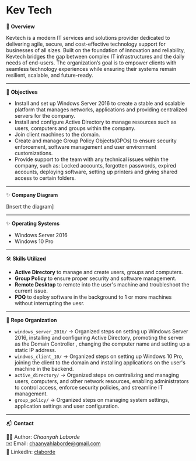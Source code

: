 #  Kev Tech

📌 **Overview**  

Kevtech is a modern IT services and solutions provider dedicated to delivering agile, secure, and cost-effective technology support for businesses of all sizes. Built on the foundation of innovation and reliability, Kevtech bridges the gap between complex IT infrastructures and the daily needs of end-users. The organization’s goal is to empower clients with seamless technology experiences while ensuring their systems remain resilient, scalable, and future-ready.

---

🎯 **Objectives**  
- Install and set up Windows Server 2016 to create a stable and scalable platform that manages networks, applications and providing centralized servers for the company.
- Install and configure Active Directory to manage resources such as users, computers and groups within the company.
- Join client machines to the domain.
- Create and manage Group Policy Objects(GPOs) to ensure security enforcement, software management and user environment customizations.
- Provide support to the team with any technical issues within the company, such as: Locked accounts, forgotten passwords, expired accounts, deploying software, setting up printers and giving shared access to certain folders.

---

✨ **Company Diagram**  

[Insert the diagram]

---

✨ **Operating Systems**  
- Windows Server 2016
- Windows 10 Pro

---

🛠 **Skills Utilized**  
- **Active Directory** to manage and create users, groups and computers.
- **Group Policy** to ensure proper security and software management.
- **Remote Desktop** to remote into the user's machine and troubleshoot the current issue.
- **PDQ** to deploy software in the background to 1 or more machines without interrupting the uesr.

---

📂 **Repo Organization**  
- `windows_server_2016/` → Organized steps on setting up Windows Server 2016, installing and configuring Active Directory, promoting the server as the Domain Controller , changing the computer name and setting up a static IP address.
- `windwos_client_10/` → Organized steps on setting up Windows 10 Pro, joining the client to the domain and installing applications on the user's machine in the backend.
- `active_directory/` → Organized steps on centralizing and managing users, computers, and other network resources, enabling administrators to control access, enforce security policies, and streamline IT management.
- `group_policy/` → Organized steps on managing system settings, application settings and user configuration.

---


📬 **Contact**  

👩‍💻 Author: *Chaanyah Laborde*  
✉️ Email: [chaanyahlaborde@gmail.com](mailto:chaanyahlaborde@gmail.com) <br>
🔗 LinkedIn: [claborde](https://www.linkedin.com/in/claborde/)
